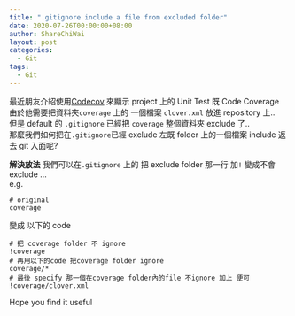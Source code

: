 ```yaml
---
title: ".gitignore include a file from excluded folder"
date: 2020-07-26T00:00:00+08:00
author: ShareChiWai
layout: post
categories:
  - Git
tags:
  - Git
---
```


最近朋友介紹使用[Codecov](https://codecov.io/) 來顯示 project 上的 Unit Test 既 Code Coverage  
由於他需要把資料夾`coverage` 上的 一個檔案 `clover.xml` 放進 repository 上..  
但是 default 的 `.gitignore` 已經把 `coverage` 整個資料夾 exclude 了..  
那麼我們如何把在`.gitignore`已經 exclude 左既 folder 上的一個檔案 include 返去 git 入面呢?

**解決放法**
我們可以在`.gitignore` 上的 把 exclude folder 那一行 加`!` 變成不會 exclude ...  
e.g.

```
# original
coverage
```

變成 以下的 code

```
# 把 coverage folder 不 ignore
!coverage
# 再用以下的code 把coverage folder ignore
coverage/*
# 最後 specify 那一個在coverage folder內的file 不ignore 加上 便可
!coverage/clover.xml
```

Hope you find it useful
